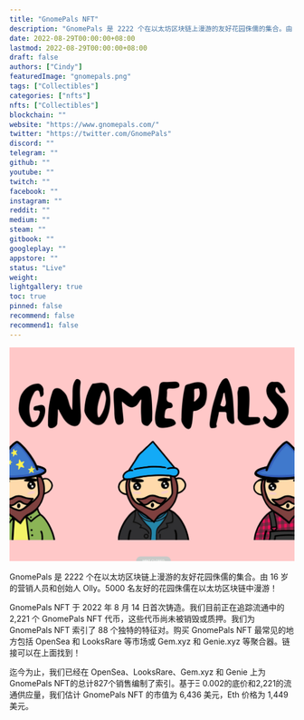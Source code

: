 ```yaml
---
title: "GnomePals NFT"
description: "GnomePals 是 2222 个在以太坊区块链上漫游的友好花园侏儒的集合。由 16 岁的营销人员和创始人 Olly。5000 名友好的花园侏儒在以太坊区块链中漫游！"
date: 2022-08-29T00:00:00+08:00
lastmod: 2022-08-29T00:00:00+08:00
draft: false
authors: ["Cindy"]
featuredImage: "gnomepals.png"
tags: ["Collectibles"]
categories: ["nfts"]
nfts: ["Collectibles"]
blockchain: ""
website: "https://www.gnomepals.com/"
twitter: "https://twitter.com/GnomePals"
discord: ""
telegram: ""
github: ""
youtube: ""
twitch: ""
facebook: ""
instagram: ""
reddit: ""
medium: ""
steam: ""
gitbook: ""
googleplay: ""
appstore: ""
status: "Live"
weight: 
lightgallery: true
toc: true
pinned: false
recommend: false
recommend1: false
---
```

![NFT](image-20220826162734736.png)

GnomePals 是 2222 个在以太坊区块链上漫游的友好花园侏儒的集合。由 16 岁的营销人员和创始人 Olly。5000 名友好的花园侏儒在以太坊区块链中漫游！

GnomePals NFT 于 2022 年 8 月 14 日首次铸造。我们目前正在追踪流通中的 2,221 个 GnomePals NFT 代币，这些代币尚未被销毁或质押。我们为 GnomePals NFT 索引了 88 个独特的特征对。购买 GnomePals NFT 最常见的地方包括 OpenSea 和 LooksRare 等市场或 Gem.xyz 和 Genie.xyz 等聚合器。链接可以在上面找到！

迄今为止，我们已经在 OpenSea、LooksRare、Gem.xyz 和 Genie 上为 GnomePals NFT的总计827个销售编制了索引。基于Ξ 0.002的底价和2,221的流通供应量，我们估计 GnomePals NFT 的市值为 6,436 美元，Eth 价格为 1,449 美元。
